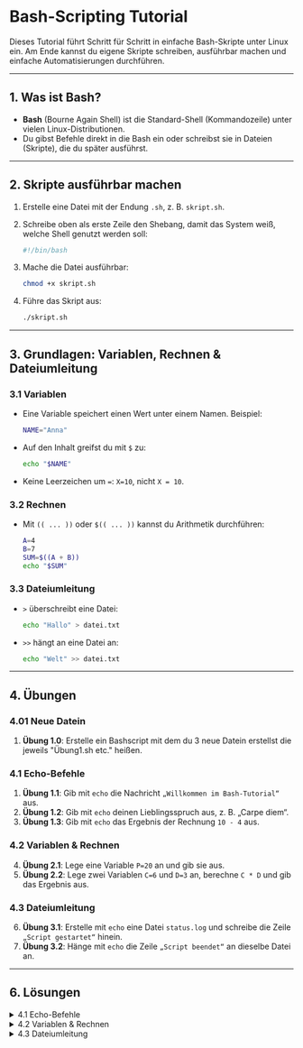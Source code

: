 # Bash-Scripting Tutorial

Dieses Tutorial führt Schritt für Schritt in einfache Bash-Skripte unter Linux ein. Am Ende kannst du eigene Skripte schreiben, ausführbar machen und einfache Automatisierungen durchführen.

---

## 1. Was ist Bash?

* **Bash** (Bourne Again Shell) ist die Standard-Shell (Kommandozeile) unter vielen Linux-Distributionen.
* Du gibst Befehle direkt in die Bash ein oder schreibst sie in Dateien (Skripte), die du später ausführst.

---

## 2. Skripte ausführbar machen

1. Erstelle eine Datei mit der Endung `.sh`, z. B. `skript.sh`.

2. Schreibe oben als erste Zeile den Shebang, damit das System weiß, welche Shell genutzt werden soll:

   ```bash
   #!/bin/bash
   ```

3. Mache die Datei ausführbar:

   ```bash
   chmod +x skript.sh
   ```

4. Führe das Skript aus:

   ```bash
   ./skript.sh
   ```

---

## 3. Grundlagen: Variablen, Rechnen & Dateiumleitung


### 3.1 Variablen

* Eine Variable speichert einen Wert unter einem Namen. Beispiel:

  ```bash
  NAME="Anna"
  ```
* Auf den Inhalt greifst du mit `$` zu:

  ```bash
  echo "$NAME"
  ```
* Keine Leerzeichen um `=`: `X=10`, nicht `X = 10`.

### 3.2 Rechnen

* Mit `(( ... ))` oder `$(( ... ))` kannst du Arithmetik durchführen:

  ```bash
  A=4
  B=7
  SUM=$((A + B))
  echo "$SUM"
  ```

### 3.3 Dateiumleitung

* `>` überschreibt eine Datei:

  ```bash
  echo "Hallo" > datei.txt
  ```
* `>>` hängt an eine Datei an:

  ```bash
  echo "Welt" >> datei.txt
  ```

---

## 4. Übungen
### 4.01 Neue Datein
1. **Übung 1.0**: Erstelle ein Bashscript mit dem du 3 neue Datein erstellst die jeweils "Übung1.sh etc." heißen.

### 4.1 Echo-Befehle

1. **Übung 1.1**: Gib mit `echo` die Nachricht `„Willkommen im Bash-Tutorial“` aus.
2. **Übung 1.2**: Gib mit `echo` deinen Lieblingsspruch aus, z. B. „Carpe diem“.
3. **Übung 1.3**: Gib mit `echo` das Ergebnis der Rechnung `10 - 4` aus.

### 4.2 Variablen & Rechnen

4. **Übung 2.1**: Lege eine Variable `P=20` an und gib sie aus.
5. **Übung 2.2**: Lege zwei Variablen `C=6` und `D=3` an, berechne `C * D` und gib das Ergebnis aus.

### 4.3 Dateiumleitung

6. **Übung 3.1**: Erstelle mit `echo` eine Datei `status.log` und schreibe die Zeile `„Script gestartet“` hinein.
7. **Übung 3.2**: Hänge mit `echo` die Zeile `„Script beendet“` an dieselbe Datei an.

---
## 6. Lösungen

<details>
<summary>4.1 Echo-Befehle</summary>

```bash
#!/bin/bash
# Übung 1.1
echo "Willkommen im Bash-Tutorial"

# Übung 1.2
echo "Carpe diem"

# Übung 1.3
echo $((10 - 4))
```

</details>

<details>
<summary>4.2 Variablen & Rechnen</summary>

```bash
#!/bin/bash
# Übung 2.1
P=20
echo "$P"

# Übung 2.2
C=6
D=3
ERG=$((C * D))
echo "$ERG"
```

</details>

<details>
<summary>4.3 Dateiumleitung</summary>

```bash
#!/bin/bash
# Übung 3.1
echo "Script gestartet" > status.log

# Übung 3.2
echo "Script beendet" >> status.log
```

</details>
